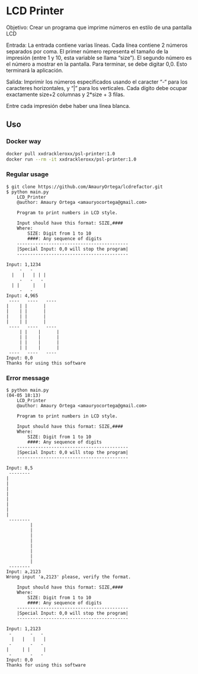 # LCD Printer

Objetivo: Crear un programa que imprime números en estilo de una pantalla LCD

Entrada: La entrada contiene varias líneas. Cada línea contiene 2 números separados por coma. El primer número representa el tamaño de la impresión (entre 1 y 10, esta variable se llama “size”). El segundo número es el número a mostrar en la pantalla. Para terminar, se debe digitar 0,0. Esto terminará la aplicación.

Salida: Imprimir los números especificados usando el caracter “-“ para los caracteres horizontales, y “|” para los verticales. Cada dígito debe ocupar exactamente size+2 columnas y 2*size + 3 filas.

Entre cada impresión debe haber una línea blanca.

## Uso

### Docker way

```bash
docker pull xxdrackleroxx/psl-printer:1.0
docker run --rm -it xxdrackleroxx/psl-printer:1.0
```

### Regular usage
```
$ git clone https://github.com/AmauryOrtega/lcdrefactor.git
$ python main.py
    LCD_Printer
    @author: Amaury Ortega <amauryocortega@gmail.com>
    
    Program to print numbers in LCD style.
    
    Input should have this format: SIZE,####
    Where:
        SIZE: Digit from 1 to 10
        ####: Any sequence of digits
    ------------------------------------------
    |Special Input: 0,0 will stop the program|
    ------------------------------------------
    
Input: 1,1234
     -   -     
  |   |   | | |
     -   -   - 
  | |     |   |
     -   -     
Input: 4,965
 ----   ----   ---- 
|    | |      |     
|    | |      |     
|    | |      |     
|    | |      |     
 ----   ----   ---- 
     | |    |      |
     | |    |      |
     | |    |      |
     | |    |      |
 ----   ----   ---- 
Input: 0,0
Thanks for using this software

```

### Error message

```
$ python main.py                                                                                               (04-05 18:13)
    LCD_Printer
    @author: Amaury Ortega <amauryocortega@gmail.com>
    
    Program to print numbers in LCD style.
    
    Input should have this format: SIZE,####
    Where:
        SIZE: Digit from 1 to 10
        ####: Any sequence of digits
    ------------------------------------------
    |Special Input: 0,0 will stop the program|
    ------------------------------------------
    
Input: 8,5 
 -------- 
|         
|         
|         
|         
|         
|         
|         
|         
 -------- 
         |
         |
         |
         |
         |
         |
         |
         |
 -------- 
Input: a,2123
Wrong input 'a,2123' please, verify the format.

    Input should have this format: SIZE,####
    Where:
        SIZE: Digit from 1 to 10
        ####: Any sequence of digits
    ------------------------------------------
    |Special Input: 0,0 will stop the program|
    ------------------------------------------
    
Input: 1,2123
 -       -   - 
  |   |   |   |
 -       -   - 
|     | |     |
 -       -   - 
Input: 0,0
Thanks for using this software

```
